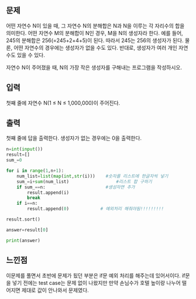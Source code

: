 ## 문제
어떤 자연수 N이 있을 때, 그 자연수 N의 분해합은 N과 N을 이루는 각 자리수의 합을 의미한다. 어떤 자연수 M의 분해합이 N인 경우, 
M을 N의 생성자라 한다. 예를 들어, 245의 분해합은 256(=245+2+4+5)이 된다. 따라서 245는 256의 생성자가 된다. 물론, 어떤 자연수의 
경우에는 생성자가 없을 수도 있다. 반대로, 생성자가 여러 개인 자연수도 있을 수 있다.

자연수 N이 주어졌을 때, N의 가장 작은 생성자를 구해내는 프로그램을 작성하시오.

## 입력
첫째 줄에 자연수 N(1 ≤ N ≤ 1,000,000)이 주어진다.

## 출력
첫째 줄에 답을 출력한다. 생성자가 없는 경우에는 0을 출력한다.

```python
n=int(input())
result=[]
sum_=0

for i in range(1,n+1):                          
    num_list=list(map(int,str(i)))    #숫자를 리스트에 한글자씩 넣기
    sum_=i+sum(num_list)                  #리스트 합 구하기
    if sum_==n:                       #생성자면 추가
        result.append(i)
        break
    if i==n:
        result.append(0)            # 예외처리 해줘야됨!!!!!!!!!

result.sort()

answer=result[0]

print(answer)
```
## 느낀점
이문제를 풀면서 초반에 문제가 됬던 부분은 if문 예외 처리를 해주는데 있어서이다.
if문을 넣기 전에는 test case는 문제 없이 나왔지만 만약 손님수가 호텔 높이랑 나누어 떨어지면 제대로 값이 안나와서 문제였다.
